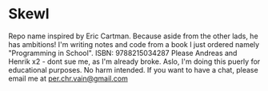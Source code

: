 # Skewl
Repo name inspired by Eric Cartman. Because aside from the other lads, he has ambitions! I'm writing notes and code from a book I just ordered
namely "Programming in School". ISBN: 9788215034287
Please Andreas and Henrik x2 - dont sue me, as I'm already broke. Aslo, I'm doing this puerly for educational purposes. No harm intended.
If you want to have a chat, please email me at per.chr.vain@gmail.com
